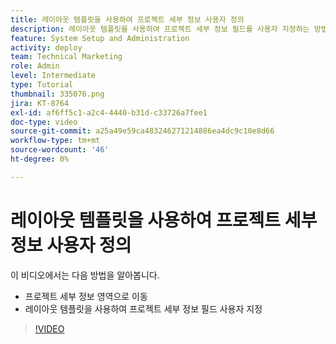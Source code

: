 ```yaml
---
title: 레이아웃 템플릿을 사용하여 프로젝트 세부 정보 사용자 정의
description: 레이아웃 템플릿을 사용하여 프로젝트 세부 정보 필드를 사용자 지정하는 방법을 알아봅니다.
feature: System Setup and Administration
activity: deploy
team: Technical Marketing
role: Admin
level: Intermediate
type: Tutorial
thumbnail: 335076.png
jira: KT-8764
exl-id: af6ff5c1-a2c4-4440-b31d-c33726a7fee1
doc-type: video
source-git-commit: a25a49e59ca483246271214886ea4dc9c10e8d66
workflow-type: tm+mt
source-wordcount: '46'
ht-degree: 0%

---
```


# 레이아웃 템플릿을 사용하여 프로젝트 세부 정보 사용자 정의

이 비디오에서는 다음 방법을 알아봅니다.

* 프로젝트 세부 정보 영역으로 이동
* 레이아웃 템플릿을 사용하여 프로젝트 세부 정보 필드 사용자 지정

>[!VIDEO](https://video.tv.adobe.com/v/335076/?quality=12&learn=on)
